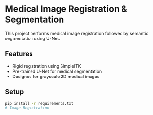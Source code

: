 # Medical Image Registration & Segmentation

This project performs medical image registration followed by semantic segmentation using U-Net.

## Features
- Rigid registration using SimpleITK
- Pre-trained U-Net for medical segmentation
- Designed for grayscale 2D medical images

## Setup
```bash
pip install -r requirements.txt
# Image-Registration
